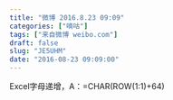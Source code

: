 ```yaml
---
title: "微博 2016.8.23 09:09"
categories: ["嘀咕"]
tags: ["来自微博 weibo.com"]
draft: false
slug: "JE5UHM"
date: "2016-08-23 09:09:00"
---
```


<p>Excel字母递增，A：=CHAR(ROW(1:1)+64) ​​​​</p>
